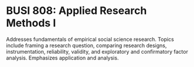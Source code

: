# BUSI 808: Applied Research Methods I

Addresses fundamentals of empirical social science research. Topics include framing a research question, comparing research designs, instrumentation, reliability, validity, and exploratory and confirmatory factor analysis. Emphasizes application and analysis.